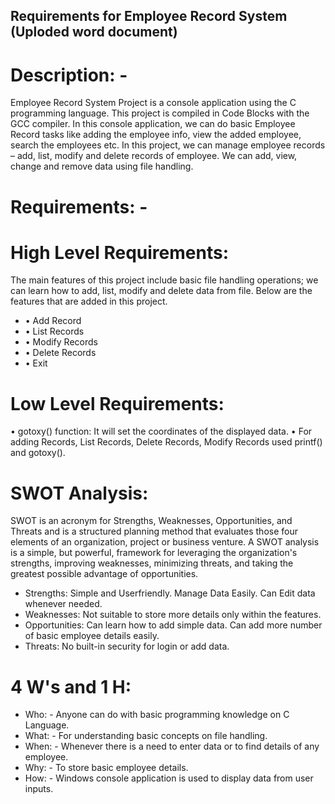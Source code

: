 ## **Requirements for Employee Record System (Uploded word document)**

# Description: -
Employee Record System Project is a console application using the C programming language. This project is compiled in Code Blocks with the GCC compiler. In this console application, we can do basic Employee Record tasks like adding the employee info, view the added employee, search the employees etc.
In this project, we can manage employee records – add, list, modify and delete records of employee. We can add, view, change and remove data using file handling.
# Requirements: -
# High Level Requirements:
The main features of this project include basic file handling operations; we can learn how to add, list, modify and delete data from file. Below are the features that are added in this project.
* •	Add Record
* •	List Records
* •	Modify Records
* •	Delete Records
* •	Exit
# Low Level Requirements:
•	gotoxy() function: It will set the coordinates of the displayed data.
•	For adding Records, List Records, Delete Records, Modify Records used printf() and gotoxy().

# SWOT Analysis:
SWOT is an acronym for Strengths, Weaknesses, Opportunities, and Threats and is a structured planning method that evaluates those four elements of an organization, project or business venture. A SWOT analysis is a simple, but powerful, framework for leveraging the organization's strengths, improving weaknesses, minimizing threats, and taking the greatest possible advantage of opportunities.
* Strengths:
Simple and Userfriendly.
Manage Data Easily.
Can Edit data whenever needed.
* Weaknesses:
Not suitable to store more details only within the features.
* Opportunities:
Can learn how to add simple data.
Can add more number of basic  employee details easily.
* Threats:
No built-in security for login or add data.



 
# 4 W's and 1 H: 
* Who: - Anyone can do with basic programming knowledge on C Language.
* What: - For understanding basic concepts on file handling.
* When: - Whenever there is a need to enter data or to find details of any               employee.
* Why: - To store basic employee details.
* How: - Windows console application is used to display data from user inputs.


